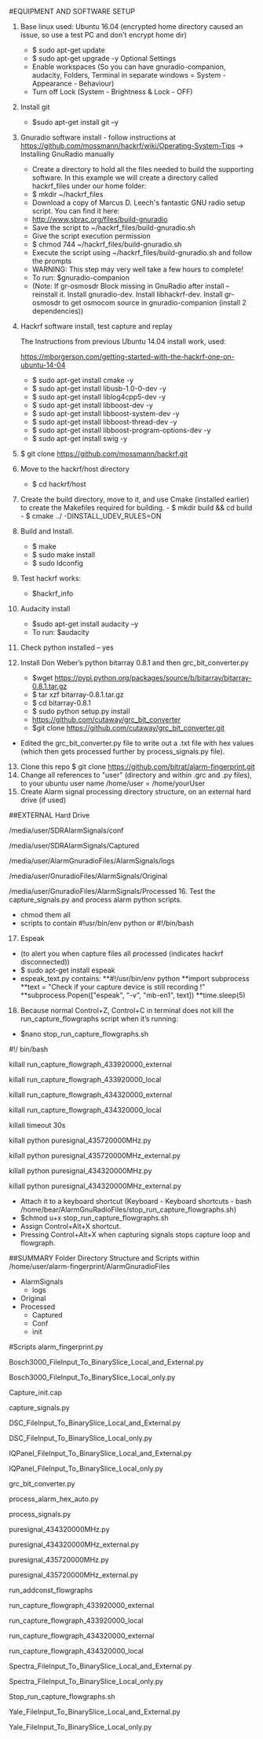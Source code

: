 #EQUIPMENT AND SOFTWARE SETUP

1.	Base linux used: Ubuntu 16.04 (encrypted home directory caused an issue, so use a test PC and don't encrypt home dir)
    - $ sudo apt-get update
    - $ sudo apt-get upgrade -y
Optional Settings
    - Enable workspaces (So you can have gnuradio-companion, audacity, Folders, Terminal in separate windows = System -Appearance - Behaviour)
    - Turn off Lock (System - Brightness & Lock - OFF)
2.	Install git
    - $sudo apt-get install git –y
3.	Gnuradio software install - follow instructions at https://github.com/mossmann/hackrf/wiki/Operating-System-Tips -> Installing GnuRadio manually
    - Create a directory to hold all the files needed to build the supporting software. In this example we will create a directory called hackrf_files under our home folder:
    - $ mkdir ~/hackrf_files
    - Download a copy of Marcus D. Leech's fantastic GNU radio setup script. You can find it here:
    - http://www.sbrac.org/files/build-gnuradio
    - Save the script to ~/hackrf_files/build-gnuradio.sh
    - Give the script execution permission
    - $ chmod 744 ~/hackrf_files/build-gnuradio.sh
    - Execute the script using ~/hackrf_files/build-gnuradio.sh and follow the prompts
    - WARNING: This step may very well take a few hours to complete!
    - To run: $gnuradio-companion
    - (Note: If gr-osmosdr Block missing in GnuRadio after install – reinstall it. Install gnuradio-dev. Install libhackrf-dev. Install gr-osmosdr to get osmocom source in gnuradio-companion (install 2 dependencies))
4.	Hackrf software install, test capture and replay

    The Instructions from previous Ubuntu 14.04 install work, used:
    
    https://mborgerson.com/getting-started-with-the-hackrf-one-on-ubuntu-14-04
    
    - $ sudo apt-get install cmake -y 
    - $ sudo apt-get install libusb-1.0-0-dev -y 
    - $ sudo apt-get install liblog4cpp5-dev -y 
    - $ sudo apt-get install libboost-dev -y 
    - $ sudo apt-get install libboost-system-dev -y
    - $ sudo apt-get install libboost-thread-dev -y
    - $ sudo apt-get install libboost-program-options-dev -y
    - $ sudo apt-get install swig -y
5.	$ git clone https://github.com/mossmann/hackrf.git
6.	Move to the hackrf/host directory   
    - $ cd hackrf/host
7.	Create the build directory, move to it, and use Cmake (installed earlier) to create the Makefiles required for building.
        - $ mkdir build && cd build
        - $ cmake ../ -DINSTALL_UDEV_RULES=ON
8.	Build and Install.
    - $ make
    - $ sudo make install
    - $ sudo ldconfig
9.	Test hackrf works:  
    - $hackrf_info
10.	Audacity install
    - $sudo apt-get install audacity –y
    - To run: $audacity
11.	Check python installed – yes 
12.	Install Don Weber’s python bitarray 0.8.1 and then grc_bit_converter.py
    - $wget https://pypi.python.org/packages/source/b/bitarray/bitarray-0.8.1.tar.gz
    - $ tar xzf bitarray-0.8.1.tar.gz
    - $ cd bitarray-0.8.1
    - $ sudo python setup.py install
    - https://github.com/cutaway/grc_bit_converter 
    - $git clone https://github.com/cutaway/grc_bit_converter.git
- Edited the grc_bit_converter.py file to write out a .txt file with hex values (which then gets processed further by process_signals.py file).
13.	Clone this repo  $ git clone https://github.com/bitrat/alarm-fingerprint.git 
14.	Change all references to "user" (directory and within .grc and .py files), to your ubuntu user name /home/user = /home/yourUser
15.	Create Alarm signal processing directory structure, on an external hard drive (if used)

##EXTERNAL Hard Drive

/media/user/SDRAlarmSignals/conf

/media/user/SDRAlarmSignals/Captured

/media/user/AlarmGnuradioFiles/AlarmSignals/logs

/media/user/GnuradioFiles/AlarmSignals/Original

/media/user/GnuradioFiles/AlarmSignals/Processed
16.	Test the capture_signals.py and process alarm python scripts.
- chmod them all
- scripts to contain #!usr/bin/env python or #!/bin/bash 
17.	Espeak 
- (to alert you when capture files all processed (indicates hackrf disconnected))
- $ sudo apt-get install espeak
- espeak_text.py contains:
**\#!/usr/bin/env python
**import subprocess
**text = "Check if your capture device is still recording !"
**subprocess.Popen(["espeak", "-v", "mb-en1", text])
**time.sleep(5)
18.	Because normal Control+Z, Control+C in terminal does not kill the run_capture_flowgraphs script when it’s running:
- $nano stop_run_capture_flowgraphs.sh

\#!/ bin/bash

killall run_capture_flowgraph_433920000_external

killall run_capture_flowgraph_433920000_local

killall run_capture_flowgraph_434320000_external

killall run_capture_flowgraph_434320000_local

killall timeout 30s

killall python puresignal_435720000MHz.py

killall python puresignal_435720000MHz_external.py

killall python puresignal_434320000MHz.py

killall python puresignal_434320000MHz_external.py

- Attach it to a keyboard shortcut (Keyboard - Keyboard shortcuts - bash /home/bear/AlarmGnuRadioFiles/stop_run_capture_flowgraphs.sh)
- $chmod u+x stop_run_capture_flowgraphs.sh
- Assign Control+Alt+X shortcut.
- Pressing Control+Alt+X when capturing signals stops capture loop and flowgraph.

##SUMMARY
Folder Directory Structure and Scripts within /home/user/alarm-fingerprint/AlarmGnuradioFiles
*	AlarmSignals
    *	logs
*	Original
*	Processed
    *	Captured
    *	Conf
    *	init

#Scripts
alarm_fingerprint.py

Bosch3000_FileInput_To_BinarySlice_Local_and_External.py

Bosch3000_FileInput_To_BinarySlice_Local_only.py

Capture_init.cap

capture_signals.py

DSC_FileInput_To_BinarySlice_Local_and_External.py

DSC_FileInput_To_BinarySlice_Local_only.py

IQPanel_FileInput_To_BinarySlice_Local_and_External.py

IQPanel_FileInput_To_BinarySlice_Local_only.py

grc_bit_converter.py

process_alarm_hex_auto.py

process_signals.py

puresignal_434320000MHz.py

puresignal_434320000MHz_external.py

puresignal_435720000MHz.py

puresignal_435720000MHz_external.py

run_addconst_flowgraphs

run_capture_flowgraph_433920000_external

run_capture_flowgraph_433920000_local

run_capture_flowgraph_434320000_external

run_capture_flowgraph_434320000_local

Spectra_FileInput_To_BinarySlice_Local_and_External.py

Spectra_FileInput_To_BinarySlice_Local_only.py

Stop_run_capture_flowgraphs.sh

Yale_FileInput_To_BinarySlice_Local_and_External.py

Yale_FileInput_To_BinarySlice_Local_only.py






